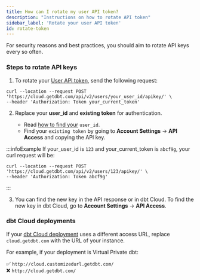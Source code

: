```yaml
---
title: How can I rotate my user API token?
description: "Instructions on how to rotate API token"
sidebar_label: 'Rotate your user API token'
id: rotate-token
---
```


For security reasons and best practices, you should aim to rotate API keys every so often.

### Steps to rotate API keys

1. To rotate your [User API token](/docs/dbt-cloud-apis/user-tokens), send the following request: 

```
curl --location --request POST 'https://cloud.getdbt.com/api/v2/users/your_user_id/apikey/' \
--header 'Authorization: Token your_current_token'
```

2. Replace your **user_id** and **existing token** for authentication. 

    - Read [how to find your](/faqs/Accounts/find-user-id) `user_id`. 
    - Find your `existing token` by going to **Account Settings** -> **API Access** and copying the API key.

:::infoExample
If your_user_id is `123` and your_current_token is `abcf9g`, your curl request will be:
    
```
curl --location --request POST 'https://cloud.getdbt.com/api/v2/users/123/apikey/' \
--header 'Authorization: Token abcf9g'
```
:::


3. You can find the new key in the API response or in dbt Cloud. To find the new key in dbt Cloud, go to **Account Settings** -> **API Access**.



### dbt Cloud deployments

If your [dbt Cloud deployment](/docs/deploy/regions-ip-addresses) uses a different access URL, replace `cloud.getdbt.com` with the URL of your instance. 

For example, if your deployment is Virtual Private dbt: 

✅ `http://cloud.customizedurl.getdbt.com/` <br />
❌ `http://cloud.getdbt.com/`<br />
